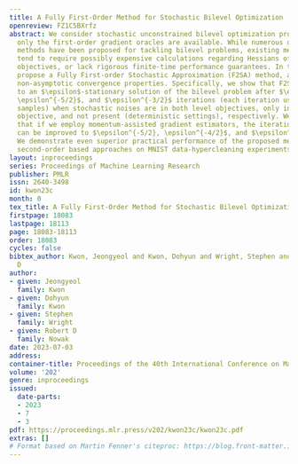 ```yaml
---
title: A Fully First-Order Method for Stochastic Bilevel Optimization
openreview: FZ1C5BXrfz
abstract: We consider stochastic unconstrained bilevel optimization problems when
  only the first-order gradient oracles are available. While numerous optimization
  methods have been proposed for tackling bilevel problems, existing methods either
  tend to require possibly expensive calculations regarding Hessians of lower-level
  objectives, or lack rigorous finite-time performance guarantees. In this work, we
  propose a Fully First-order Stochastic Approximation (F2SA) method, and study its
  non-asymptotic convergence properties. Specifically, we show that F2SA converges
  to an $\epsilon$-stationary solution of the bilevel problem after $\epsilon^{-7/2},
  \epsilon^{-5/2}$, and $\epsilon^{-3/2}$ iterations (each iteration using $O(1)$
  samples) when stochastic noises are in both level objectives, only in the upper-level
  objective, and not present (deterministic settings), respectively. We further show
  that if we employ momentum-assisted gradient estimators, the iteration complexities
  can be improved to $\epsilon^{-5/2}, \epsilon^{-4/2}$, and $\epsilon^{-3/2}$, respectively.
  We demonstrate even superior practical performance of the proposed method over existing
  second-order based approaches on MNIST data-hypercleaning experiments.
layout: inproceedings
series: Proceedings of Machine Learning Research
publisher: PMLR
issn: 2640-3498
id: kwon23c
month: 0
tex_title: A Fully First-Order Method for Stochastic Bilevel Optimization
firstpage: 18083
lastpage: 18113
page: 18083-18113
order: 18083
cycles: false
bibtex_author: Kwon, Jeongyeol and Kwon, Dohyun and Wright, Stephen and Nowak, Robert
  D
author:
- given: Jeongyeol
  family: Kwon
- given: Dohyun
  family: Kwon
- given: Stephen
  family: Wright
- given: Robert D
  family: Nowak
date: 2023-07-03
address: 
container-title: Proceedings of the 40th International Conference on Machine Learning
volume: '202'
genre: inproceedings
issued:
  date-parts:
  - 2023
  - 7
  - 3
pdf: https://proceedings.mlr.press/v202/kwon23c/kwon23c.pdf
extras: []
# Format based on Martin Fenner's citeproc: https://blog.front-matter.io/posts/citeproc-yaml-for-bibliographies/
---
```

